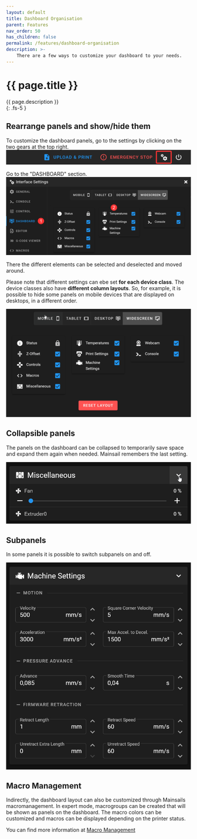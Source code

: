 ```yaml
---
layout: default
title: Dashboard Organisation
parent: Features
nav_order: 50
has_children: false
permalink: /features/dashboard-organisation
description: >-
    There are a few ways to customize your dashboard to your needs.
---
```


# {{ page.title }}
{{ page.description }}  
{: .fs-5 }

## Rearrange panels and show/hide them
To customize the dashboard panels, go to the settings by clicking on the two gears at the top right.
![settings gears](img/header-settings.png)

Go to the "DASHBOARD" section.
![Settings window, dashboard](img/settings-dashboard.png)

There the different elements can be selected and deselected and moved around.

Please note that different settings can ebe set **for each device class**. The device classes also have **different column layouts**. So, for example, it is possible to hide some panels on mobile devices that are displayed on desktops, in a different order.

![dashboard reorganisation](img/settings-rearrange-dashboard.gif)

## Collapsible panels

The panels on the dashboard can be collapsed to temporarily save space and expand them again when needed. Mainsail remembers the last setting.

![collapsible panels](img/dashboard-panel-collapse.gif)

## Subpanels

In some panels it is possible to switch subpanels on and off.

![collapsible subpanels](img/dashboard-subpanel-collapse.gif)

## Macro Management

Indirectly, the dashboard layout can also be customized through Mainsails macromanagement. In expert mode, macrogroups can be created that will be shown as panels on the dashboard. The macro colors can be customized and macros can be displayed depending on the printer status.

You can find more information at [Macro Management](/features/macro-management)